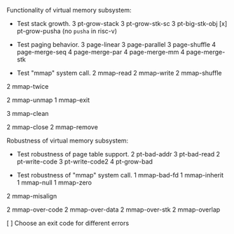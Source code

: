 Functionality of virtual memory subsystem:
- Test stack growth.
3	pt-grow-stack
3	pt-grow-stk-sc
3	pt-big-stk-obj
[x]	pt-grow-pusha (no `pusha` in risc-v)

- Test paging behavior.
3	page-linear
3	page-parallel
3	page-shuffle
4	page-merge-seq
4	page-merge-par
4	page-merge-mm
4	page-merge-stk

- Test "mmap" system call.
2	mmap-read
2	mmap-write
2	mmap-shuffle

2	mmap-twice

2	mmap-unmap
1	mmap-exit

3	mmap-clean

2	mmap-close
2	mmap-remove

Robustness of virtual memory subsystem:
- Test robustness of page table support.
2	pt-bad-addr
3	pt-bad-read
2	pt-write-code
3	pt-write-code2
4	pt-grow-bad

- Test robustness of "mmap" system call.
1	mmap-bad-fd
1	mmap-inherit
1	mmap-null
1	mmap-zero

2	mmap-misalign

2	mmap-over-code
2	mmap-over-data
2	mmap-over-stk
2	mmap-overlap

[ ] Choose an exit code for different errors
